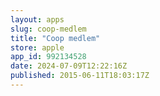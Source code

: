 ```yaml
---
layout: apps
slug: coop-medlem
title: "Coop medlem"
store: apple
app_id: 992134528
date: 2024-07-09T12:22:16Z
published: 2015-06-11T18:03:17Z
---
```

